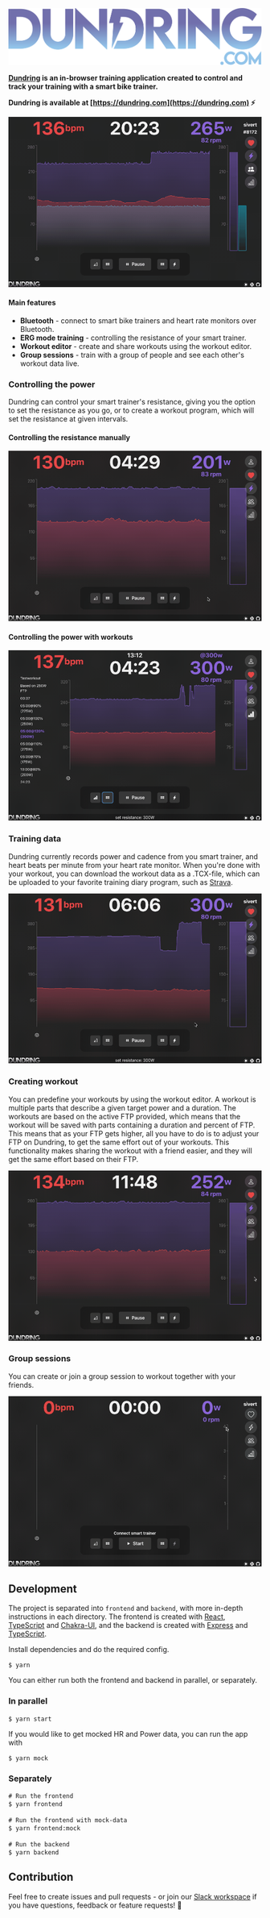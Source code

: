![](docs/logo.svg)

**[Dundring](https://dundring.com) is an in-browser training application created to control and track your training with a smart bike trainer.**

**Dundring is available at [https://dundring.com](https://dundring.com) ⚡️**

![Preview of a workout with Dundring](./docs/gifs/preview.gif)

#### Main features

- **Bluetooth** - connect to smart bike trainers and heart rate monitors over Bluetooth.
- **ERG mode training** - controlling the resistance of your smart trainer.
- **Workout editor** - create and share workouts using the workout editor.
- **Group sessions** - train with a group of people and see each other's workout data live.

### Controlling the power

Dundring can control your smart trainer's resistance, giving you the option to set the resistance as you go, or to create a workout program, which will set the resistance at given intervals.

#### Controlling the resistance manually

![Preview of manual resistance](./docs/gifs/set_resistance_manually.gif)

#### Controlling the power with workouts

![Preview of manual resistance](./docs/gifs/set_resistance_workout.gif)

### Training data

Dundring currently records power and cadence from you smart trainer, and heart beats per minute from your heart rate monitor. When you're done with your workout, you can download the workout data as a .TCX-file, which can be uploaded to your favorite training diary program, such as [Strava](https://www.strava.com/).

![Preview of downloading the workout](./docs/gifs/download_result.gif)

### Creating workout

You can predefine your workouts by using the workout editor. A workout is multiple parts that describe a given target power and a duration. The workouts are based on the active FTP provided, which means that the workout will be saved with parts containing a duration and percent of FTP. This means that as your FTP gets higher, all you have to do is to adjust your FTP on Dundring, to get the same effort out of your workouts. This functionality makes sharing the workout with a friend easier, and they will get the same effort based on their FTP.

![Preview of workout editor](./docs/gifs/edit_workout.gif)

### Group sessions

You can create or join a group session to workout together with your friends.

![Preview of group sessions](./docs/gifs/group_session.gif)

## Development

The project is separated into `frontend` and `backend`, with more in-depth instructions in each directory. The frontend is created with [React](https://reactjs.org/), [TypeScript](https://www.typescriptlang.org/) and [Chakra-UI](https://chakra-ui.com/), and the backend is created with [Express](https://expressjs.com/) and [TypeScript](https://www.typescriptlang.org/).

Install dependencies and do the required config.

```
$ yarn
```

You can either run both the frontend and backend in parallel, or separately.

### In parallel

```
$ yarn start
```

If you would like to get mocked HR and Power data, you can run the app with

```
$ yarn mock
```

### Separately

```
# Run the frontend
$ yarn frontend

# Run the frontend with mock-data
$ yarn frontend:mock

# Run the backend
$ yarn backend
```

## Contribution

Feel free to create issues and pull requests - or join our [Slack workspace](https://join.slack.com/t/dundring/shared_invite/zt-10g7cx905-6ugYR~UdMEFBAkwdSWOAew) if you have questions, feedback or feature requests! 🤠
